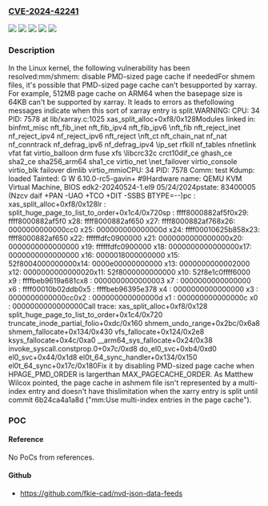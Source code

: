 ### [CVE-2024-42241](https://cve.mitre.org/cgi-bin/cvename.cgi?name=CVE-2024-42241)
![](https://img.shields.io/static/v1?label=Product&message=Linux&color=blue)
![](https://img.shields.io/static/v1?label=Version&message=&color=brightgreen)
![](https://img.shields.io/static/v1?label=Version&message=5.17%20&color=brightgreen)
![](https://img.shields.io/static/v1?label=Version&message=6b24ca4a1a8d4ee3221d6d44ddbb99f542e4bda3%20&color=brightgreen)
![](https://img.shields.io/static/v1?label=Vulnerability&message=n%2Fa&color=blue)

### Description

In the Linux kernel, the following vulnerability has been resolved:mm/shmem: disable PMD-sized page cache if neededFor shmem files, it's possible that PMD-sized page cache can't besupported by xarray.  For example, 512MB page cache on ARM64 when the basepage size is 64KB can't be supported by xarray.  It leads to errors as thefollowing messages indicate when this sort of xarray entry is split.WARNING: CPU: 34 PID: 7578 at lib/xarray.c:1025 xas_split_alloc+0xf8/0x128Modules linked in: binfmt_misc nft_fib_inet nft_fib_ipv4 nft_fib_ipv6   \nft_fib nft_reject_inet nf_reject_ipv4 nf_reject_ipv6 nft_reject        \nft_ct nft_chain_nat nf_nat nf_conntrack nf_defrag_ipv6 nf_defrag_ipv4  \ip_set rfkill nf_tables nfnetlink vfat fat virtio_balloon drm fuse xfs  \libcrc32c crct10dif_ce ghash_ce sha2_ce sha256_arm64 sha1_ce virtio_net \net_failover virtio_console virtio_blk failover dimlib virtio_mmioCPU: 34 PID: 7578 Comm: test Kdump: loaded Tainted: G W 6.10.0-rc5-gavin+ #9Hardware name: QEMU KVM Virtual Machine, BIOS edk2-20240524-1.el9 05/24/2024pstate: 83400005 (Nzcv daif +PAN -UAO +TCO +DIT -SSBS BTYPE=--)pc : xas_split_alloc+0xf8/0x128lr : split_huge_page_to_list_to_order+0x1c4/0x720sp : ffff8000882af5f0x29: ffff8000882af5f0 x28: ffff8000882af650 x27: ffff8000882af768x26: 0000000000000cc0 x25: 000000000000000d x24: ffff00010625b858x23: ffff8000882af650 x22: ffffffdfc0900000 x21: 0000000000000000x20: 0000000000000000 x19: ffffffdfc0900000 x18: 0000000000000000x17: 0000000000000000 x16: 0000018000000000 x15: 52f8004000000000x14: 0000e00000000000 x13: 0000000000002000 x12: 0000000000000020x11: 52f8000000000000 x10: 52f8e1c0ffff6000 x9 : ffffbeb9619a681cx8 : 0000000000000003 x7 : 0000000000000000 x6 : ffff00010b02ddb0x5 : ffffbeb96395e378 x4 : 0000000000000000 x3 : 0000000000000cc0x2 : 000000000000000d x1 : 000000000000000c x0 : 0000000000000000Call trace: xas_split_alloc+0xf8/0x128 split_huge_page_to_list_to_order+0x1c4/0x720 truncate_inode_partial_folio+0xdc/0x160 shmem_undo_range+0x2bc/0x6a8 shmem_fallocate+0x134/0x430 vfs_fallocate+0x124/0x2e8 ksys_fallocate+0x4c/0xa0 __arm64_sys_fallocate+0x24/0x38 invoke_syscall.constprop.0+0x7c/0xd8 do_el0_svc+0xb4/0xd0 el0_svc+0x44/0x1d8 el0t_64_sync_handler+0x134/0x150 el0t_64_sync+0x17c/0x180Fix it by disabling PMD-sized page cache when HPAGE_PMD_ORDER is largerthan MAX_PAGECACHE_ORDER.  As Matthew Wilcox pointed, the page cache in ashmem file isn't represented by a multi-index entry and doesn't have thislimitation when the xarry entry is split until commit 6b24ca4a1a8d ("mm:Use multi-index entries in the page cache").

### POC

#### Reference
No PoCs from references.

#### Github
- https://github.com/fkie-cad/nvd-json-data-feeds

